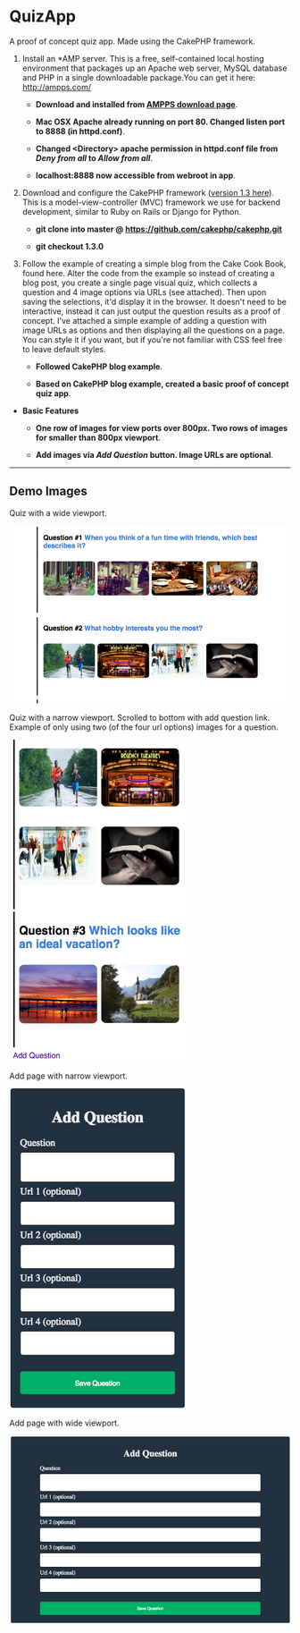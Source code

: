 # QuizApp

A proof of concept quiz app. Made using the CakePHP framework.

1. Install an *AMP server. This is a free, self-contained local hosting environment that packages up an Apache web server, MySQL database and PHP in a single downloadable package.You can get it here: http://ampps.com/

	- **Download and installed from [AMPPS download page](http://www.ampps.com/downloads)**.

	- **Mac OSX Apache already running on port 80. Changed listen port to 8888 (in httpd.conf)**.

	- **Changed \<Directory> apache permission in httpd.conf file from _Deny from all_ to _Allow from all_**.

	- **localhost:8888 now accessible from webroot in app**. 

2. Download and configure the CakePHP framework ([version 1.3 here](https://api.cakephp.org/1.3/)). This is a model-view-controller (MVC) framework we use for backend development, similar to Ruby on Rails or Django for Python.

	- **git clone into master @ https://github.com/cakephp/cakephp.git**

	- **git checkout 1.3.0**
	
3. Follow the example of creating a simple blog from the Cake Cook Book, found here. Alter the code from the example so instead of creating a blog post, you create a single page visual quiz, which collects a question and 4 image options via URLs (see attached). Then upon saving the selections, it'd display it in the browser. It doesn't need to be interactive, instead it can just output the question results as a proof of concept. I've attached a simple example of adding a question with image URLs as options and then displaying all the questions on a page. You can style it if you want, but if you're not familiar with CSS feel free to leave default styles.

	- **Followed CakePHP blog example**.

	- **Based on CakePHP blog example, created a basic proof of concept quiz app**.

+ **Basic Features**

	+ **One row of images for view ports over 800px. Two rows of images for smaller than 800px viewport**.

	+ **Add images via _Add Question_ button. Image URLs are optional**.

---

## Demo Images

Quiz with a wide viewport.

![Quiz wide viewport](./graphics/Quiz.png)

Quiz with a narrow viewport. Scrolled to bottom with add question link. Example of only using two (of the four url options) images for a question.

![Quiz narrow viewport](./graphics/Quiz2.png)

Add page with narrow viewport.

![Quiz add narrow](./graphics/QuizAdd.png)

Add page with wide viewport.

![Quiz add wide viewport](./graphics/QuizAdd2.png)





